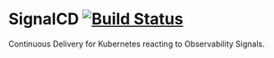 # SignalCD [![Build Status](https://cloud.drone.io/api/badges/signalcd/signalcd/status.svg)](https://cloud.drone.io/signalcd/signalcd)

Continuous Delivery for Kubernetes reacting to Observability Signals.
